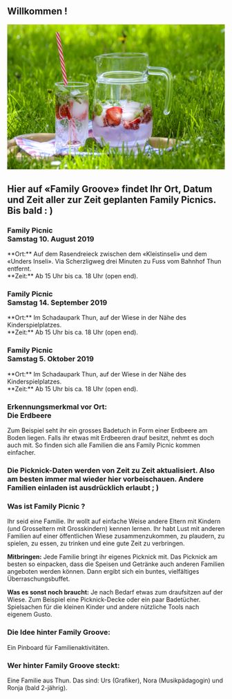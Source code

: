 <h2>Willkommen !</h2>
  
![FamilyPicnic](familypicknickpic.jpg)

<h2>Hier auf «Family Groove» findet Ihr Ort, Datum und Zeit aller zur Zeit geplanten Family Picnics. Bis bald : )</h2>

<h3>Family Picnic<br>Samstag 10. August 2019</h3>
**Ort:** Auf dem Rasendreieck zwischen dem «Kleistinseli» und dem «Unders Inseli». 
Via Scherzligweg drei Minuten zu Fuss vom Bahnhof Thun entfernt.<br>
**Zeit:** Ab 15 Uhr bis ca. 18 Uhr (open end).
<h3>Family Picnic<br>Samstag 14. September 2019</h3>
**Ort:** Im Schadaupark Thun, auf der Wiese in der Nähe des Kinderspielplatzes.<br>
**Zeit:** Ab 15 Uhr bis ca. 18 Uhr (open end).
<h3>Family Picnic<br>Samstag 5. Oktober 2019</h3>
**Ort:** Im Schadaupark Thun, auf der Wiese in der Nähe des Kinderspielplatzes.<br>
**Zeit:** Ab 15 Uhr bis ca. 18 Uhr (open end).

<h3>Erkennungsmerkmal vor Ort:<br>Die Erdbeere</h3>
Zum Beispiel seht ihr ein grosses Badetuch in Form einer Erdbeere am Boden liegen. Falls ihr etwas mit Erdbeeren drauf besitzt, nehmt es doch auch mit. So finden sich alle Familien die ans Family Picnic kommen einfacher.

<h3>Die Picknick-Daten werden von Zeit zu Zeit aktualisiert. Also am besten immer mal wieder hier vorbeischauen.
Andere Familien einladen ist ausdrücklich erlaubt ; )</h3>

<h3>Was ist Family Picnic ?</h3>
Ihr seid eine Familie. Ihr wollt auf einfache Weise andere Eltern mit Kindern (und Grosseltern mit Grosskindern) kennen lernen. Ihr habt Lust mit anderen Familien auf einer öffentlichen Wiese zusammenzukommen, zu plaudern, zu spielen, zu essen, zu trinken und eine gute Zeit zu verbringen.

**Mitbringen:** Jede Familie bringt ihr eigenes Picknick mit. Das Picknick am besten so einpacken, dass die Speisen und Getränke auch anderen Familien angeboten werden können. Dann ergibt sich ein buntes, vielfältiges Überraschungsbuffet. 

**Was es sonst noch braucht:** Je nach Bedarf etwas zum draufsitzen auf der Wiese. Zum Beispiel eine Picknick-Decke oder ein paar Badetücher. Spielsachen für die kleinen Kinder und andere nützliche Tools nach eigenem Gusto.

<h3>Die Idee hinter Family Groove:</h3>
Ein Pinboard für Familienaktivitäten. 

<h3>Wer hinter Family Groove steckt:</h3>
Eine Familie aus Thun. Das sind: Urs (Grafiker), Nora (Musikpädagogin) und Ronja (bald 2-jährig).
